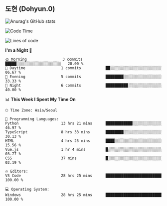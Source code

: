 ## 도현 (Dohyun.0)
![Anurag's GitHub stats](https://github-readme-stats.vercel.app/api?username=dohyun-0&theme=dark&show_icons=true)
<!--START_SECTION:waka-->
![Code Time](http://img.shields.io/badge/Code%20Time-105%20hrs%2059%20mins-blue)

![Lines of code](https://img.shields.io/badge/From%20Hello%20World%20I%27ve%20Written-6.3%20thousand%20lines%20of%20code-blue)

**I'm a Night 🦉** 

```text
🌞 Morning                3 commits           █████░░░░░░░░░░░░░░░░░░░░   20.00 % 
🌆 Daytime                1 commits           ██░░░░░░░░░░░░░░░░░░░░░░░   06.67 % 
🌃 Evening                5 commits           ████████░░░░░░░░░░░░░░░░░   33.33 % 
🌙 Night                  6 commits           ██████████░░░░░░░░░░░░░░░   40.00 % 
```


📊 **This Week I Spent My Time On** 

```text
🕑︎ Time Zone: Asia/Seoul

💬 Programming Languages: 
Python                   13 hrs 21 mins      ████████████░░░░░░░░░░░░░   46.97 % 
TypeScript               8 hrs 33 mins       ████████░░░░░░░░░░░░░░░░░   30.13 % 
HTML                     4 hrs 25 mins       ████░░░░░░░░░░░░░░░░░░░░░   15.56 % 
Vue.js                   1 hr 4 mins         █░░░░░░░░░░░░░░░░░░░░░░░░   03.77 % 
CSS                      37 mins             █░░░░░░░░░░░░░░░░░░░░░░░░   02.19 % 

🔥 Editors: 
VS Code                  28 hrs 25 mins      █████████████████████████   100.00 % 

💻 Operating System: 
Windows                  28 hrs 25 mins      █████████████████████████   100.00 % 
```


<!--END_SECTION:waka-->
